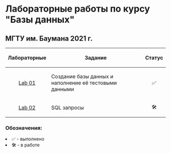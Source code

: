 # Лабораторные работы по курсу "Базы данных"
## МГТУ им. Баумана 2021 г.

| Лабораторные  |     <p align="center">Задание    |      Статус    |
| :-------------: |-------------|:-------------:|
| [Lab 01](https://github.com/DeadlyHunter38/bmstu_sem_5_db/tree/master/lab_01)| <p align="left"> Создание базы данных и наполнение её тестовыми данными<p>| ✅
| [Lab 02](https://github.com/DeadlyHunter38/bmstu_sem_5_db/tree/master/lab_02)| <p align="left"> SQL запросы<p>| 🛠


### Обозначения:


<li>✅ - выполнено

<li>🛠 - в работе